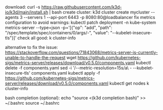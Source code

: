 download:
curl -s https://raw.githubusercontent.com/k3d-io/k3d/main/install.sh | bash
create cluster:
k3d cluster create mycluster --agents 3 --servers 1 --api-port 6443 -p 8080:80@loadbalancer
fix metrics configuration to avoid warnings:
kubectl patch deployment -n kube-system metrics-server --type=json -p='[{"op": "add", "path": "/spec/template/spec/containers/0/args/-", "value": "--kubelet-insecure-tls"}]'
check all good:
k cluster-info

alternative to fix the issue:
https://stackoverflow.com/questions/71843068/metrics-server-is-currently-unable-to-handle-the-request
wget https://github.com/kubernetes-sigs/metrics-server/releases/download/v0.5.0/components.yaml
kubectl delete -f components.yaml
sed -i '/--metric-resolution=15s/a\        - --kubelet-insecure-tls' components.yaml
kubectl apply -f https://github.com/kubernetes-sigs/metrics-server/releases/download/v0.5.0/components.yaml
kubectl get nodes
k cluster-info

bash completion (optional):
echo "source <(k3d completion bash)" >> ~/.bashrc
source ~/.bashrc
